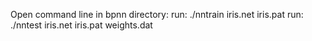 
Open command line in bpnn directory:
run: ./nntrain iris.net iris.pat
run: ./nntest iris.net iris.pat weights.dat




